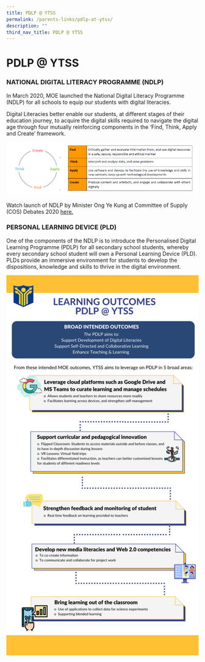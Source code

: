 ```yaml
---
title: PDLP @ YTSS
permalink: /parents-links/pdlp-at-ytss/
description: ""
third_nav_title: PDLP @ YTSS
---
```


# **PDLP @ YTSS**

### **NATIONAL DIGITAL LITERACY PROGRAMME (NDLP)**

In March 2020, MOE launched the National Digital Literacy Programme (NDLP) for all schools to equip our students with digital literacies. 

Digital Literacies better enable our students, at different stages of their education journey, to acquire the digital skills required to navigate the digital age through four mutually reinforcing components in the ‘Find, Think, Apply and Create’ framework.

![](/images/website%20pic%201.png)

Watch launch of NDLP by Minister Ong Ye Kung at Committee of Supply (COS) Debates 2020 [here.](https://www.youtube.com/watch?v=3FKftVAU4eI)
  

### **PERSONAL LEARNING DEVICE (PLD)**  

One of the components of the NDLP is to introduce the Personalised Digital Learning Programme (PDLP) for all secondary school students, whereby every secondary school student will own a Personal Learning Device (PLD). PLDs provide an immersive environment for students to develop the dispositions, knowledge and skills to thrive in the digital environment.

![](/images/Red%20Grid%20Minimalist%20Monotone%20Project%20Progress%20Timeline%20Infographic%203.png)
